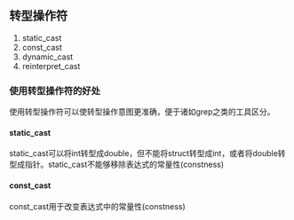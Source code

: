 ## 转型操作符
1. static_cast
2. const_cast
3. dynamic_cast
4. reinterpret_cast

### 使用转型操作符的好处
使用转型操作符可以使转型操作意图更准确，便于诸如grep之类的工具区分。

#### static_cast
static_cast可以将int转型成double，但不能将struct转型成int，或者将double转型成指针。static_cast不能够移除表达式的常量性(constness)

#### const_cast
const_cast用于改变表达式中的常量性(constness)